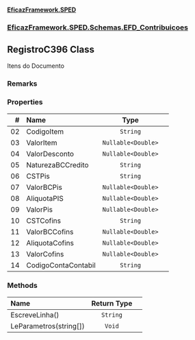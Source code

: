 #### [EficazFramework.SPED](EficazFrameworkSPED.md 'EficazFramework SPED')
### [EficazFramework.SPED.Schemas.EFD_Contribuicoes](EficazFramework.SPED.Schemas.EFD_Contribuicoes.md 'EficazFramework.SPED.Schemas.EFD_Contribuicoes')

## RegistroC396 Class

Itens do Documento

### Remarks
### Properties

| # | Name | Type | |
| ---: | :--- | :---: | :--- |
| 02 | CodigoItem | `String` |  |
| 03 | ValorItem | `Nullable<Double>` |  |
| 04 | ValorDesconto | `Nullable<Double>` |  |
| 05 | NaturezaBCCredito | `String` |  |
| 06 | CSTPis | `String` |  |
| 07 | ValorBCPis | `Nullable<Double>` |  |
| 08 | AliquotaPIS | `Nullable<Double>` |  |
| 09 | ValorPis | `Nullable<Double>` |  |
| 10 | CSTCofins | `String` |  |
| 11 | ValorBCCofins | `Nullable<Double>` |  |
| 12 | AliquotaCofins | `Nullable<Double>` |  |
| 13 | ValorCofins | `Nullable<Double>` |  |
| 14 | CodigoContaContabil | `String` |  |
### Methods

| Name | Return Type | |
| :--- | :---: | :--- |
| EscreveLinha() | `String` |  |
| LeParametros(string[]) | `Void` |  |
